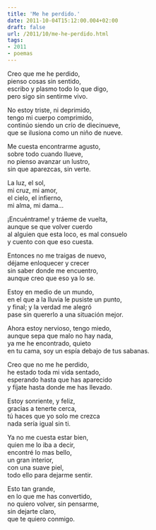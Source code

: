 ```yaml
---
title: 'Me he perdido.'
date: 2011-10-04T15:12:00.004+02:00
draft: false
url: /2011/10/me-he-perdido.html
tags: 
- 2011
- poemas
---
```


Creo que me he perdido,  
pienso cosas sin sentido,  
escribo y plasmo todo lo que digo,  
pero sigo sin sentirme vivo.  

No estoy triste, ni deprimido,  
tengo mi cuerpo comprimido,  
continúo siendo un crío de diecinueve,  
que se ilusiona como un niño de nueve.  

Me cuesta encontrarme agusto,  
sobre todo cuando llueve,  
no pienso avanzar un lustro,  
sin que aparezcas, sin verte.  

La luz, el sol,  
mi cruz, mi amor,  
el cielo, el infierno,  
mi alma, mi dama...  

¡Encuéntrame! y tráeme de vuelta,  
aunque se que volver cuerdo  
al alguien que esta loco, es mal consuelo  
y cuento con que eso cuesta.  

Entonces no me traigas de nuevo,  
déjame enloquecer y crecer  
sin saber donde me encuentro,  
aunque creo que eso ya lo se.  

Estoy en medio de un mundo,  
en el que a la lluvia le pusiste un punto,  
y final; y la verdad me alegró  
pase sin quererlo a una situación mejor.  

Ahora estoy nervioso, tengo miedo,  
aunque sepa que malo no hay nada,  
ya me he encontrado, quieto  
en tu cama, soy un espía debajo de tus sabanas.  
 
Creo que no me he perdido,  
he estado toda mi vida sentado,  
esperando hasta que has aparecido  
y fíjate hasta donde me has llevado.  

Estoy sonriente, y feliz,  
gracias a tenerte cerca,  
tú haces que yo solo me crezca  
nada sería igual sin ti.  

Ya no me cuesta estar bien,  
quien me lo iba a decir,  
encontré lo mas bello,  
un gran interior,  
con una suave piel,  
todo ello para dejarme sentir.  

Esto tan grande,  
en lo que me has convertido,  
no quiero volver, sin pensarme,  
sin dejarte claro,  
que te quiero conmigo.  